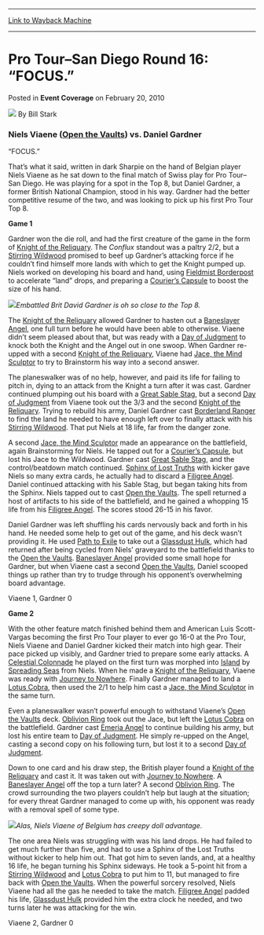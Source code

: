 
---
[Link to Wayback Machine](https://web.archive.org/web/20221001111255/https://magic.wizards.com/en/articles/archive/event-coverage/pro-tour%E2%80%93san-diego-round-16-%E2%80%9Cfocus%E2%80%9D-2010-02-20)

[_metadata_:author]:- "Bill Stark"
[_metadata_:description]:- "Niels Viaene (Open the Vaults) vs. Daniel Gardner“FOCUS.”That’s what it said, written in dark Sharpie on the hand of Belgian player Niels Viaene as he sat down to the final match of Swiss play for Pro Tour–San Diego. He was playing for a spot in the Top 8, but Daniel Gardner, a former British National Champion, stood in his way. Gardner had the better competitive resume of the"
[_metadata_:generator]:- "Drupal 7 (http://drupal.org)"
[_metadata_:node]:- "510676"
[_metadata_:publish_date]:- "2010-02-20"
[_metadata_:source]:- "div-main-content"
[_metadata_:title]:- "Pro Tour–San Diego Round 16: “FOCUS.”"
[_metadata_:wayback_capture_timestamp]:- "2022-10-01 11:12:55"
[_metadata_:wayback_raw_url]:- "https://web.archive.org/web/20221001111255id_/https://magic.wizards.com/en/articles/archive/event-coverage/pro-tour%E2%80%93san-diego-round-16-%E2%80%9Cfocus%E2%80%9D-2010-02-20"
[_metadata_:wayback_url]:- "https://magic.wizards.com/en/articles/archive/event-coverage/pro-tour%E2%80%93san-diego-round-16-%E2%80%9Cfocus%E2%80%9D-2010-02-20"
---


Pro Tour–San Diego Round 16: “FOCUS.”
=====================================



 Posted in **Event Coverage**
 on February 20, 2010 






![](https://media.magic.wizards.com/styles/auth_small/public/images/person/authorpic_BillStark.jpg)
By Bill Stark











### Niels Viaene ([Open the Vaults](https://gatherer.wizards.com/Pages/Card/Details.aspx?name=Open+the+Vaults)) vs. Daniel Gardner

“FOCUS.”

That’s what it said, written in dark Sharpie on the hand of Belgian player Niels Viaene as he sat down to the final match of Swiss play for Pro Tour–San Diego. He was playing for a spot in the Top 8, but Daniel Gardner, a former British National Champion, stood in his way. Gardner had the better competitive resume of the two, and was looking to pick up his first Pro Tour Top 8.

**Game 1**

Gardner won the die roll, and had the first creature of the game in the form of [Knight of the Reliquary](https://gatherer.wizards.com/Pages/Card/Details.aspx?name=Knight+of+the+Reliquary). The *Conflux* standout was a paltry 2/2, but a [Stirring Wildwood](https://gatherer.wizards.com/Pages/Card/Details.aspx?name=Stirring+Wildwood) promised to beef up Gardner’s attacking force if he couldn’t find himself more lands with which to get the Knight pumped up. Niels worked on developing his board and hand, using [Fieldmist Borderpost](https://gatherer.wizards.com/Pages/Card/Details.aspx?name=Fieldmist+Borderpost) to accelerate “land” drops, and preparing a [Courier’s Capsule](https://gatherer.wizards.com/Pages/Card/Details.aspx?name=Courier%E2%80%99s+Capsule) to boost the size of his hand.

![](https://media.magic.wizards.com/image_legacy_migration/mtg/images/daily/events/ptsd10/r16_gardner.jpg)*Embattled Brit David Gardner is oh so close to the Top 8.*

The [Knight of the Reliquary](https://gatherer.wizards.com/Pages/Card/Details.aspx?name=Knight+of+the+Reliquary) allowed Gardner to hasten out a [Baneslayer Angel](https://gatherer.wizards.com/Pages/Card/Details.aspx?name=Baneslayer+Angel), one full turn before he would have been able to otherwise. Viaene didn’t seem pleased about that, but was ready with a [Day of Judgment](https://gatherer.wizards.com/Pages/Card/Details.aspx?name=Day+of+Judgment) to knock both the Knight and the Angel out in one swoop. When Gardner re-upped with a second [Knight of the Reliquary](https://gatherer.wizards.com/Pages/Card/Details.aspx?name=Knight+of+the+Reliquary), Viaene had [Jace, the Mind Sculptor](https://gatherer.wizards.com/Pages/Card/Details.aspx?name=Jace%2C+the+Mind+Sculptor) to try to Brainstorm his way into a second answer.

The planeswalker was of no help, however, and paid its life for failing to pitch in, dying to an attack from the Knight a turn after it was cast. Gardner continued plumping out his board with a [Great Sable Stag](https://gatherer.wizards.com/Pages/Card/Details.aspx?name=Great+Sable+Stag), but a second [Day of Judgment](https://gatherer.wizards.com/Pages/Card/Details.aspx?name=Day+of+Judgment) from Viaene took out the 3/3 and the second [Knight of the Reliquary](https://gatherer.wizards.com/Pages/Card/Details.aspx?name=Knight+of+the+Reliquary). Trying to rebuild his army, Daniel Gardner cast [Borderland Ranger](https://gatherer.wizards.com/Pages/Card/Details.aspx?name=Borderland+Ranger) to find the land he needed to have enough left over to finally attack with his [Stirring Wildwood](https://gatherer.wizards.com/Pages/Card/Details.aspx?name=Stirring+Wildwood). That put Niels at 18 life, far from the danger zone.

A second [Jace, the Mind Sculptor](https://gatherer.wizards.com/Pages/Card/Details.aspx?name=Jace%2C+the+Mind+Sculptor) made an appearance on the battlefield, again Brainstorming for Niels. He tapped out for a [Courier’s Capsule](https://gatherer.wizards.com/Pages/Card/Details.aspx?name=Courier%E2%80%99s+Capsule), but lost his Jace to the Wildwood. Gardner cast [Great Sable Stag](https://gatherer.wizards.com/Pages/Card/Details.aspx?name=Great+Sable+Stag), and the control/beatdown match continued. [Sphinx of Lost Truths](https://gatherer.wizards.com/Pages/Card/Details.aspx?name=Sphinx+of+Lost+Truths) with kicker gave Niels so many extra cards, he actually had to discard a [Filigree Angel](https://gatherer.wizards.com/Pages/Card/Details.aspx?name=Filigree+Angel). Daniel continued attacking with his Sable Stag, but began taking hits from the Sphinx. Niels tapped out to cast [Open the Vaults](https://gatherer.wizards.com/Pages/Card/Details.aspx?name=Open+the+Vaults). The spell returned a host of artifacts to his side of the battlefield, and he gained a whopping 15 life from his [Filigree Angel](https://gatherer.wizards.com/Pages/Card/Details.aspx?name=Filigree+Angel). The scores stood 26-15 in his favor.

Daniel Gardner was left shuffling his cards nervously back and forth in his hand. He needed some help to get out of the game, and his deck wasn’t providing it. He used [Path to Exile](https://gatherer.wizards.com/Pages/Card/Details.aspx?name=Path+to+Exile) to take out a [Glassdust Hulk](https://gatherer.wizards.com/Pages/Card/Details.aspx?name=Glassdust+Hulk), which had returned after being cycled from Niels’ graveyard to the battlefield thanks to the [Open the Vaults](https://gatherer.wizards.com/Pages/Card/Details.aspx?name=Open+the+Vaults). [Baneslayer Angel](https://gatherer.wizards.com/Pages/Card/Details.aspx?name=Baneslayer+Angel) provided some small hope for Gardner, but when Viaene cast a second [Open the Vaults](https://gatherer.wizards.com/Pages/Card/Details.aspx?name=Open+the+Vaults), Daniel scooped things up rather than try to trudge through his opponent’s overwhelming board advantage.

Viaene 1, Gardner 0

**Game 2**

With the other feature match finished behind them and American Luis Scott-Vargas becoming the first Pro Tour player to ever go 16-0 at the Pro Tour, Niels Viaene and Daniel Gardner kicked their match into high gear. Their pace picked up visibly, and Gardner tried to prepare some early attacks. A [Celestial Colonnade](https://gatherer.wizards.com/Pages/Card/Details.aspx?name=Celestial+Colonnade) he played on the first turn was morphed into [Island](https://gatherer.wizards.com/Pages/Card/Details.aspx?name=Island) by [Spreading Seas](https://gatherer.wizards.com/Pages/Card/Details.aspx?name=Spreading+Seas) from Niels. When he made a [Knight of the Reliquary](https://gatherer.wizards.com/Pages/Card/Details.aspx?name=Knight+of+the+Reliquary), Viaene was ready with [Journey to Nowhere](https://gatherer.wizards.com/Pages/Card/Details.aspx?name=Journey+to+Nowhere). Finally Gardner managed to land a [Lotus Cobra](https://gatherer.wizards.com/Pages/Card/Details.aspx?name=Lotus+Cobra), then used the 2/1 to help him cast a [Jace, the Mind Sculptor](https://gatherer.wizards.com/Pages/Card/Details.aspx?name=Jace%2C+the+Mind+Sculptor) in the same turn.

Even a planeswalker wasn’t powerful enough to withstand Viaene’s [Open the Vaults](https://gatherer.wizards.com/Pages/Card/Details.aspx?name=Open+the+Vaults) deck. [Oblivion Ring](https://gatherer.wizards.com/Pages/Card/Details.aspx?name=Oblivion+Ring) took out the Jace, but left the [Lotus Cobra](https://gatherer.wizards.com/Pages/Card/Details.aspx?name=Lotus+Cobra) on the battlefield. Gardner cast [Emeria Angel](https://gatherer.wizards.com/Pages/Card/Details.aspx?name=Emeria+Angel) to continue building his army, but lost his entire team to [Day of Judgment](https://gatherer.wizards.com/Pages/Card/Details.aspx?name=Day+of+Judgment). He simply re-upped on the Angel, casting a second copy on his following turn, but lost it to a second [Day of Judgment](https://gatherer.wizards.com/Pages/Card/Details.aspx?name=Day+of+Judgment).

Down to one card and his draw step, the British player found a [Knight of the Reliquary](https://gatherer.wizards.com/Pages/Card/Details.aspx?name=Knight+of+the+Reliquary) and cast it. It was taken out with [Journey to Nowhere](https://gatherer.wizards.com/Pages/Card/Details.aspx?name=Journey+to+Nowhere). A [Baneslayer Angel](https://gatherer.wizards.com/Pages/Card/Details.aspx?name=Baneslayer+Angel) off the top a turn later? A second [Oblivion Ring](https://gatherer.wizards.com/Pages/Card/Details.aspx?name=Oblivion+Ring). The crowd surrounding the two players couldn’t help but laugh at the situation; for every threat Gardner managed to come up with, his opponent was ready with a removal spell of some type.

![](https://media.magic.wizards.com/image_legacy_migration/mtg/images/daily/events/ptsd10/r16_viaene.jpg)*Alas, Niels Viaene of Belgium has creepy doll advantage.*

The one area Niels was struggling with was his land drops. He had failed to get much further than five, and had to use a Sphinx of the Lost Truths without kicker to help him out. That got him to seven lands, and, at a healthy 16 life, he began turning his Sphinx sideways. He took a 5-point hit from a [Stirring Wildwood](https://gatherer.wizards.com/Pages/Card/Details.aspx?name=Stirring+Wildwood) and [Lotus Cobra](https://gatherer.wizards.com/Pages/Card/Details.aspx?name=Lotus+Cobra) to put him to 11, but managed to fire back with [Open the Vaults](https://gatherer.wizards.com/Pages/Card/Details.aspx?name=Open+the+Vaults). When the powerful sorcery resolved, Niels Viaene had all the gas he needed to take the match. [Filigree Angel](https://gatherer.wizards.com/Pages/Card/Details.aspx?name=Filigree+Angel) padded his life, [Glassdust Hulk](https://gatherer.wizards.com/Pages/Card/Details.aspx?name=Glassdust+Hulk) provided him the extra clock he needed, and two turns later he was attacking for the win.

Viaene 2, Gardner 0







